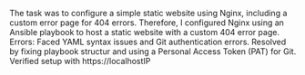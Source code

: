 The task was to configure a simple static website using Nginx, including a custom error page for 404 errors. 
Therefore, I configured Nginx using an Ansible playbook to host a static website with a custom 404 error page. 
Errors: Faced YAML syntax issues and Git authentication errors. Resolved by fixing playbook structur and using a Personal Access Token (PAT) for Git. Verified setup with https://localhostIP
